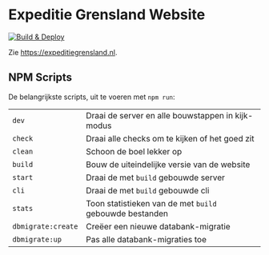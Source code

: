 # Expeditie Grensland Website

[![Build & Deploy](https://github.com/Expeditie-Grensland/Website/actions/workflows/build.yml/badge.svg)](https://github.com/Expeditie-Grensland/Website/actions/workflows/build.yml)

Zie <https://expeditiegrensland.nl>.

## NPM Scripts

De belangrijkste scripts, uit te voeren met `npm run`:

|                    |                                                         |
| ------------------ | ------------------------------------------------------- |
| `dev`              | Draai de server en alle bouwstappen in kijk-modus       |
| `check`            | Draai alle checks om te kijken of het goed zit          |
| `clean`            | Schoon de boel lekker op                                |
| `build`            | Bouw de uiteindelijke versie van de website             |
| `start`            | Draai de met `build` gebouwde server                    |
| `cli`              | Draai de met `build` gebouwde cli                       |
| `stats`            | Toon statistieken van de met `build` gebouwde bestanden |
| `dbmigrate:create` | Creëer een nieuwe databank-migratie                     |
| `dbmigrate:up`     | Pas alle databank-migraties toe                         |
